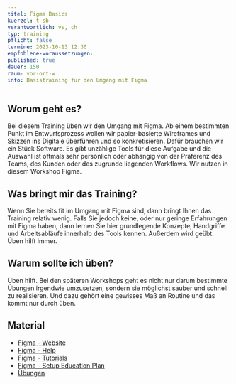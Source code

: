```yaml
---
titel: Figma Basics
kuerzel: t-sb
verantwortlich: vs, ch
typ: training
pflicht: false
termine: 2023-10-13 12:30
empfohlene-voraussetzungen:
published: true
dauer: 150
raum: vor-ort-w
info: Basistraining für den Umgang mit Figma
---
```


## Worum geht es?

Bei diesem Training üben wir den Umgang mit Figma. Ab einem bestimmten Punkt im Entwurfsprozess wollen wir papier-basierte Wireframes und Skizzen ins Digitale überführen und so konkretisieren. Dafür brauchen wir ein Stück Software. Es gibt unzählige Tools für diese Aufgabe und die Auswahl ist oftmals sehr persönlich oder abhängig von der Präferenz des Teams, des Kunden oder des zugrunde liegenden Workflows. Wir nutzen in diesem Workshop Figma.


## Was bringt mir das Training?

Wenn Sie bereits fit im Umgang mit Figma sind, dann bringt Ihnen das Training relativ wenig. Falls Sie jedoch keine, oder nur geringe Erfahrungen mit Figma haben, dann lernen Sie hier grundlegende Konzepte, Handgriffe und Arbeitsabläufe innerhalb des Tools kennen. Außerdem wird geübt. Üben hilft immer.

## Warum sollte ich üben?

Üben hilft. Bei den späteren Workshops geht es nicht nur darum bestimmte Übungen irgendwie umzusetzen, sondern sie möglichst sauber und schnell zu realisieren. Und dazu gehört eine gewisses Maß an Routine und das kommt nur durch üben.


## Material

- [Figma - Website](https://www.figma.com)
- [Figma - Help](https://help.figma.com)
- [Figma - Tutorials](https://www.youtube.com/playlist?list=PLXDU_eVOJTx6zk5MDarIs0asNoZqlRG23)
- [Figma - Setup Education Plan](https://help.figma.com/hc/en-us/articles/360041061214-Verify-your-status-for-a-free-Education-team#Create_your_Education_team)
- [Übungen](/mi-bachelor-screendesign/assignments/training-001-figmabasics/)

